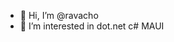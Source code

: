 - 👋 Hi, I’m @ravacho
- 👀 I’m interested in dot.net c# MAUI




<!---
ravacho/ravacho is a ✨ special ✨ repository because its `README.md` (this file) appears on your GitHub profile.
You can click the Preview link to take a look at your changes.
--->

